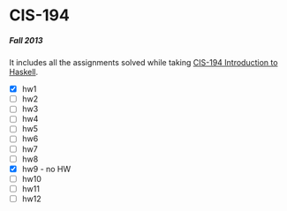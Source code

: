 # CIS-194
##### Fall 2013

It includes all the assignments solved while taking [CIS-194 Introduction to Haskell](https://www.cis.upenn.edu/~cis194/spring13/lectures.html).

- [x] hw1
- [ ] hw2
- [ ] hw3
- [ ] hw4
- [ ] hw5
- [ ] hw6
- [ ] hw7
- [ ] hw8
- [x] hw9 - no HW
- [ ] hw10
- [ ] hw11
- [ ] hw12
